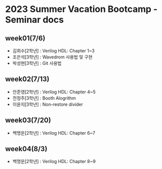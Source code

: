 # 2023 Summer Vacation Bootcamp - Seminar docs

## week01(7/6)
- 김희수[2학년] : Verilog HDL: Chapter 1~3
- 조은석[3학년] : Wavedrom 사용법 및 구현
- 박성현[3학년] : Git 사용법

## week02(7/13)
- 안준영[2학년] : Verilog HDL: Chapter 4~5
- 전정주[3학년] : Booth Alogrithm
- 이윤지[3학년] : Non-restore divider

## week03(7/20)
- 백명운[2학년] : Verilog HDL: Chapter 6~7

## week04(8/3)
- 백명운[2학년] : Verilog HDL: Chapter 8~9
